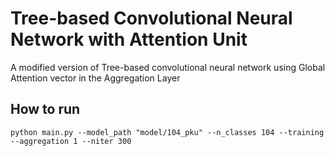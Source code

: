 # Tree-based Convolutional Neural Network with Attention Unit 
A modified version of Tree-based convolutional neural network using Global Attention vector in the Aggregation Layer

## How to run
```
python main.py --model_path "model/104_pku" --n_classes 104 --training --aggregation 1 --niter 300
```
